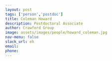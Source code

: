 ```yaml
---
layout: post 
tags: ['person','postdoc']
title: Coleman Howard 
description: Postdoctoral Associate
author: Crawford Group 
image: assets/images/people/howard_coleman.jpg
nav-menu: false 
slack_url: eh
email: 
phone: 
---
```


